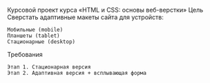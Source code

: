 Курсовой проект курса «HTML и CSS: основы веб-верстки»
Цель
Сверстать адаптивные макеты сайта для устройств:

    Мобильные (mobile)
    Планшеты (tablet)
    Стационарные (desktop)

Требования

    Этап 1. Стационарная версия
    Этап 2. Адаптивная версия + всплывающая форма
    
    
    
